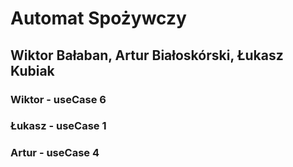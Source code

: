# Automat Spożywczy
## Wiktor Bałaban, Artur Białoskórski, Łukasz Kubiak
### Wiktor - useCase 6
### Łukasz - useCase 1
### Artur - useCase 4